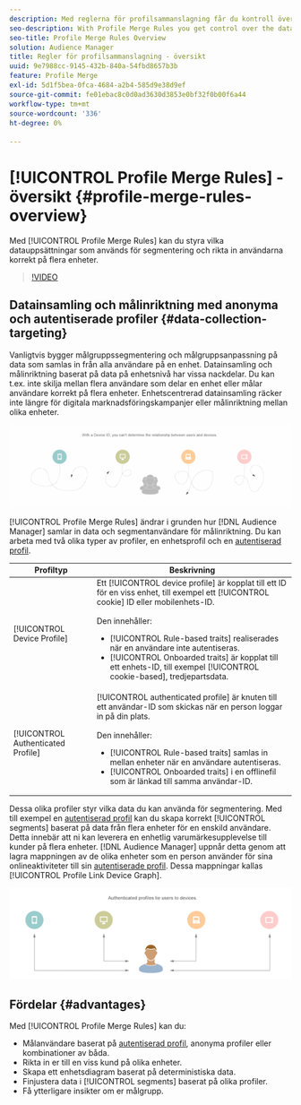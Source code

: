 ```yaml
---
description: Med reglerna för profilsammanslagning får du kontroll över de datauppsättningar som används för segmentering och kan rikta sig till en person exakt på flera enheter.
seo-description: With Profile Merge Rules you get control over the data sets used for segmentation and can target a person accurately across multiple devices.
seo-title: Profile Merge Rules Overview
solution: Audience Manager
title: Regler för profilsammanslagning - översikt
uuid: 9e7988cc-9145-432b-840a-54fbd8657b3b
feature: Profile Merge
exl-id: 5d1f5bea-0fca-4684-a2b4-585d9e38d9ef
source-git-commit: fe01ebac8c0d0ad3630d3853e0bf32f0b00f6a44
workflow-type: tm+mt
source-wordcount: '336'
ht-degree: 0%

---
```


# [!UICONTROL Profile Merge Rules] - översikt {#profile-merge-rules-overview}

Med [!UICONTROL Profile Merge Rules] kan du styra vilka datauppsättningar som används för segmentering och rikta in användarna korrekt på flera enheter.

>[!VIDEO](https://video.tv.adobe.com/v/28974)

## Datainsamling och målinriktning med anonyma och autentiserade profiler {#data-collection-targeting}

Vanligtvis bygger målgruppssegmentering och målgruppsanpassning på data som samlas in från alla användare på en enhet. Datainsamling och målinriktning baserat på data på enhetsnivå har vissa nackdelar. Du kan t.ex. inte skilja mellan flera användare som delar en enhet eller målar användare korrekt på flera enheter. Enhetscentrerad datainsamling räcker inte längre för digitala marknadsföringskampanjer eller målinriktning mellan olika enheter.

![](assets/unauthenticated2.png)

[!UICONTROL Profile Merge Rules] ändrar i grunden hur [!DNL Audience Manager] samlar in data och segmentanvändare för målinriktning. Du kan arbeta med två olika typer av profiler, en enhetsprofil och en [autentiserad profil](../../reference/visitor-authentication-states.md).

| Profiltyp | Beskrivning |
|---|---|
| [!UICONTROL Device Profile] | Ett [!UICONTROL device profile] är kopplat till ett ID för en viss enhet, till exempel ett [!UICONTROL cookie] ID eller mobilenhets-ID.<br><br> Den innehåller:<ul><li>[!UICONTROL Rule-based traits] realiserades när en användare inte autentiseras.</li><li>[!UICONTROL Onboarded traits] är kopplat till ett enhets-ID, till exempel [!UICONTROL cookie-based], tredjepartsdata.</li></ul> |
| [!UICONTROL Authenticated Profile] | [!UICONTROL authenticated profile] är knuten till ett användar-ID som skickas när en person loggar in på din plats.<br><br>Den innehåller:<ul><li>[!UICONTROL Rule-based traits] samlas in mellan enheter när en användare autentiseras.</li><li>[!UICONTROL Onboarded traits] i en offlinefil som är länkad till samma användar-ID.</li></ul> |

Dessa olika profiler styr vilka data du kan använda för segmentering. Med till exempel en [autentiserad profil](../../reference/visitor-authentication-states.md) kan du skapa korrekt [!UICONTROL segments] baserat på data från flera enheter för en enskild användare. Detta innebär att ni kan leverera en enhetlig varumärkesupplevelse till kunder på flera enheter. [!DNL Audience Manager] uppnår detta genom att lagra mappningen av de olika enheter som en person använder för sina onlineaktiviteter till sin [autentiserade profil](../../reference/visitor-authentication-states.md). Dessa mappningar kallas [!UICONTROL Profile Link Device Graph].

![](assets/authenticated2.png)

## Fördelar {#advantages}

Med [!UICONTROL Profile Merge Rules] kan du:

* Målanvändare baserat på [autentiserad profil](../../reference/visitor-authentication-states.md), anonyma profiler eller kombinationer av båda.
* Rikta in er till en viss kund på olika enheter.
* Skapa ett enhetsdiagram baserat på deterministiska data.
* Finjustera data i [!UICONTROL segments] baserat på olika profiler.
* Få ytterligare insikter om er målgrupp.
